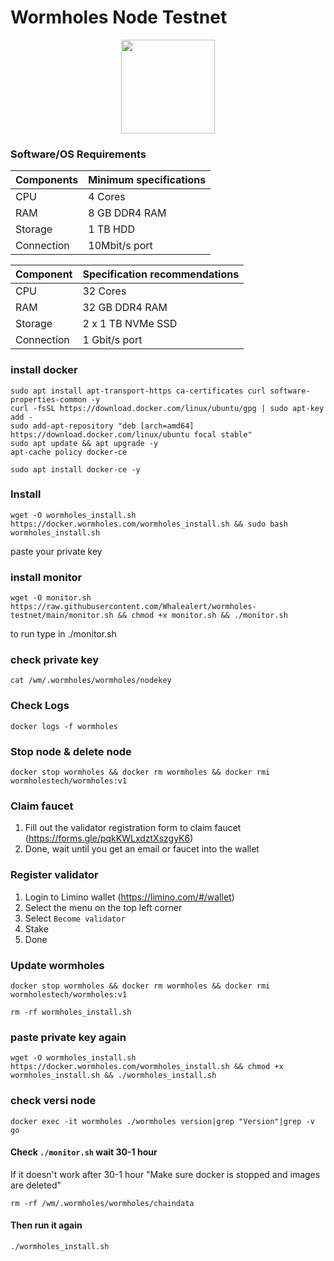 # Wormholes Node Testnet
<p align="center"><img height="150" height="auto" src="https://user-images.githubusercontent.com/63885192/212291690-c2abc119-babe-4238-836a-8da3f788c3eb.png"></p>

### Software/OS Requirements

| Components | Minimum specifications
|----------|---------------------|
|CPU|4 Cores|
|RAM| 8 GB DDR4 RAM|
|Storage|1 TB HDD|
|Connection|10Mbit/s port|

| Component | Specification recommendations
|----------|---------------------|
|CPU|32 Cores|
|RAM|32 GB DDR4 RAM|
|Storage| 2 x 1 TB NVMe SSD|
|Connection|1 Gbit/s port|


### install docker
```
sudo apt install apt-transport-https ca-certificates curl software-properties-common -y
curl -fsSL https://download.docker.com/linux/ubuntu/gpg | sudo apt-key add -
sudo add-apt-repository "deb [arch=amd64] https://download.docker.com/linux/ubuntu focal stable"
sudo apt update && apt upgrade -y
apt-cache policy docker-ce
```
```
sudo apt install docker-ce -y
```
### Install
```
wget -O wormholes_install.sh https://docker.wormholes.com/wormholes_install.sh && sudo bash wormholes_install.sh
```
paste your private key

### install monitor
```
wget -O monitor.sh https://raw.githubusercontent.com/Whalealert/wormholes-testnet/main/monitor.sh && chmod +x monitor.sh && ./monitor.sh
```
to run type in ./monitor.sh

### check private key
```
cat /wm/.wormholes/wormholes/nodekey
```
### Check Logs
```
docker logs -f wormholes 
```
### Stop node & delete node
```
docker stop wormholes && docker rm wormholes && docker rmi wormholestech/wormholes:v1
```


### Claim faucet
  1. Fill out the validator registration form to claim faucet (https://forms.gle/pqkKWLxdztXszgyK6)
  2. Done, wait until you get an email or faucet into the wallet

### Register validator
  1. Login to Limino wallet (https://limino.com/#/wallet)
  2. Select the menu on the top left corner 
  3. Select `Become validator`
  4. Stake
  5. Done

### Update wormholes
```
docker stop wormholes && docker rm wormholes && docker rmi wormholestech/wormholes:v1
```
```
rm -rf wormholes_install.sh
```
### paste private key again
```
wget -O wormholes_install.sh https://docker.wormholes.com/wormholes_install.sh && chmod +x wormholes_install.sh && ./wormholes_install.sh
```

### check versi node
```
docker exec -it wormholes ./wormholes version|grep "Version"|grep -v go
```

#### Check `./monitor.sh` wait 30-1 hour

If it doesn't work after 30-1 hour
"Make sure docker is stopped and images are deleted"

```
rm -rf /wm/.wormholes/wormholes/chaindata
```

#### Then run it again 

```
./wormholes_install.sh
```
